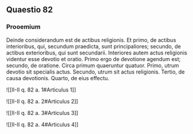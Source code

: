 ## Quaestio 82

### Prooemium

Deinde considerandum est de actibus religionis. Et primo, de actibus interioribus, qui, secundum praedicta, sunt principaliores; secundo, de actibus exterioribus, qui sunt secundarii. Interiores autem actus religionis videntur esse devotio et oratio. Primo ergo de devotione agendum est; secundo, de oratione. Circa primum quaeruntur quatuor. Primo, utrum devotio sit specialis actus. Secundo, utrum sit actus religionis. Tertio, de causa devotionis. Quarto, de eius effectu.

![[II-II q. 82 a. 1#Articulus 1]]

![[II-II q. 82 a. 2#Articulus 2]]

![[II-II q. 82 a. 3#Articulus 3]]

![[II-II q. 82 a. 4#Articulus 4]]

